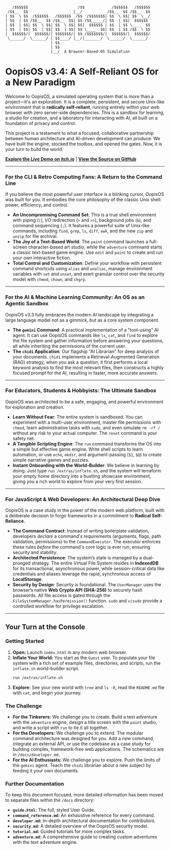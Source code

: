 ```
   /$$$$$$                      /$$            /$$$$$$   /$$$$$$
 /$$__  $$                    |__/           /$$__  $$ /$$__  $$
| $$  \ $$  /$$$$$$   /$$$$$$  /$$  /$$$$$$$| $$  \ $$| $$  \__/
| $$  | $$ /$$__  $$ /$$__  $$| $$ /$$_____/| $$  | $$|  $$$$$$
| $$  | $$| $$  \ $$| $$  \ $$| $$|  $$$$$$ | $$  | $$ \____  $$
| $$  | $$| $$  | $$| $$  | $$| $$ \____  $$| $$  | $$ /$$  \ $$
|  $$$$$$/|  $$$$$$/| $$$$$$$/| $$ /$$$$$$$/|  $$$$$$/|  $$$$$$/
 \______/  \______/ | $$____/ |__/|_______/  \______/  \______/
                    | $$
                    | $$
                    |__/  A Browser-Based OS Simulation
```

# OopisOS v3.4: A Self-Reliant OS for a New Paradigm

Welcome to OopisOS, a simulated operating system that is more than a project—it's an exploration. It is a complete, persistent, and secure Unix-like environment that is **radically self-reliant**, running entirely within your web browser with zero server-side dependencies. This is a sandbox for learning, a studio for creation, and a laboratory for interacting with AI, all built on a foundation of privacy and control.

This project is a testament to what a focused, collaborative partnership between human architecture and AI-driven development can produce. We have built the engine, stocked the toolbox, and opened the gates. Now, it is your turn to build the world.

**[Explore the Live Demo on itch.io](https://aedmark.itch.io/oopisos)** | **[View the Source on GitHub](https://github.com/aedmark/oopis-os)**

-----

### For the CLI & Retro Computing Fans: A Return to the Command Line

If you believe the most powerful user interface is a blinking cursor, OopisOS was built for you. It embodies the core philosophy of the classic Unix shell: power, efficiency, and control.

* **An Uncompromising Command Set**: This is a true shell environment with piping (`|`), I/O redirection (`>` and `>>`), background jobs (`&`), and command sequencing (`;`). It features a powerful suite of Unix-like commands, including `find`, `grep`, `ls`, `diff`, `awk`, and the new `zip` and `unzip` for file archival.
* **The Joy of a Text-Based World**: The `paint` command launches a full-screen character-based art studio, while the `adventure` command starts a classic text-based game engine. Use `edit` and `paint` to create and run your own interactive fiction.
* **Total Control and Customization**: Define your workflow with persistent command shortcuts using `alias` and `unalias`, manage environment variables with `set` and `unset`, and exert granular control over the security model with `chmod`, `chown`, and `chgrp`.

-----

### For the AI & Machine Learning Community: An OS as an Agentic Sandbox

OopisOS v3.3 fully embraces the modern AI landscape by integrating a large language model not as a gimmick, but as a core system component.

* **The `gemini` Command**: A practical implementation of a "tool-using" AI agent. It can use OopisOS commands like `ls`, `cat`, and `find` to explore the file system and gather information before answering your questions, all while inheriting the permissions of the current user.
* **The `chidi` Application**: Our flagship "AI Librarian" for deep analysis of your documents. `chidi` implements a Retrieval-Augmented Generation (RAG) strategy; when you ask a question, it first performs a local keyword analysis to find the most relevant files, then constructs a highly focused prompt for the AI, resulting in faster, more accurate answers.

-----

### For Educators, Students & Hobbyists: The Ultimate Sandbox

OopisOS was architected to be a safe, engaging, and powerful environment for exploration and creation.

* **Learn Without Fear**: The entire system is sandboxed. You can experiment with a multi-user environment, master file permissions with `chmod`, learn administrative tasks with `sudo`, and even simulate `rm -rf /` without any risk to your actual computer. The `reset` command is your safety net.
* **A Tangible Scripting Engine**: The `run` command transforms the OS into a simple but effective game engine. Write shell scripts to learn automation, or use `echo`, `mkdir`, and argument-passing (`$1`, `$@`) to create simple narrative games and puzzles.
* **Instant Onboarding with the World-Builder**: We believe in learning by doing. Just type `run /extras/inflate.sh`, and the system will terraform your empty home directory into a bustling showcase environment, giving you a rich world to explore from your very first session.

-----

### For JavaScript & Web Developers: An Architectural Deep Dive

OopisOS is a case study in the power of the modern web platform, built with a deliberate decision to forgo frameworks in a commitment to **Radical Self-Reliance**.

* **The Command Contract**: Instead of writing boilerplate validation, developers *declare* a command's requirements (arguments, flags, path validation, permissions) to the `CommandExecutor`. The executor enforces these rules *before* the command's core logic is ever run, ensuring security and stability.
* **Architected Persistence**: The system’s state is managed by a dual-pronged strategy. The entire Virtual File System resides in **IndexedDB** for its transactional, asynchronous power, while session-critical data like credentials and aliases leverage the rapid, synchronous access of **LocalStorage**.
* **Security by Design**: Security is foundational. The `UserManager` uses the browser’s native **Web Crypto API (SHA-256)** to securely hash passwords. All file access is gated through the `FileSystemManager.hasPermission()` function. `sudo` and `visudo` provide a controlled workflow for privilege escalation.

-----

## Your Turn at the Console

### Getting Started

1.  **Open:** Launch `index.html` in any modern web browser.
2.  **Inflate Your World:** You start as the `Guest` user. To populate your file system with a rich set of example files, directories, and scripts, run the `inflate.sh` world-builder script.
    ```bash
    run /extras/inflate.sh
    ```
3.  **Explore:** See your new world with `tree` and `ls -R`, read the `README.md` file with `cat`, and begin your journey.

### The Challenge

* **For the Tinkerers:** We challenge you to create. Build a text adventure with the `adventure` engine, design a title screen with the `paint` studio, and write a script with `run` to tie it all together.
* **For the Developers:** We challenge you to extend. The modular command architecture was designed for you. Add a new command, integrate an external API, or use the codebase as a case study for building complex, framework-free web applications. The schematics are in `/docs/developer.md`.
* **For the AI Enthusiasts:** We challenge you to explore. Push the limits of the `gemini` agent. Teach the `chidi` librarian about a new subject by feeding it your own documents.

### Further Documentation

To keep this document focused, more detailed information has been moved to separate files within the `/docs` directory:

* **`guide.html`:** The full, styled User Guide.
* **`command_reference.md`:** An exhaustive reference for every command.
* **`developer.md`:** In-depth architectural documentation for contributors.
* **`security.md`:** A detailed overview of the OopisOS security model.
* **`tutorial.md`:** Guided tutorials for more complex tasks.
* **`adventure.md`:** A comprehensive guide to creating custom adventures with the text adventure engine.